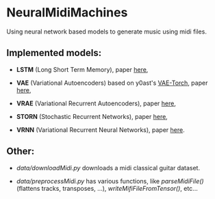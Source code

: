 # NeuralMidiMachines

 Using neural network based models to generate music using midi files. 

## Implemented models:

 * **LSTM** (Long Short Term Memory), paper [here](http://web.eecs.utk.edu/~itamar/courses/ECE-692/Bobby_paper1.pdf),

 * **VAE** (Variational Autoencoders) based on y0ast's [VAE-Torch](https://github.com/y0ast/VAE-Torch), paper [here](https://arxiv.org/abs/1411.7610),
 
 * **VRAE** (Variational Recurrent Autoencoders), paper [here](https://arxiv.org/abs/1412.6581),

 * **STORN** (Stochastic Recurrent Networks), paper [here](https://arxiv.org/abs/1411.7610),

 * **VRNN** (Variational Recurrent Neural Networks), paper [here](https://arxiv.org/abs/1506.02216).

## Other:
 
 * *data/downloadMidi.py* downloads a midi classical guitar dataset.
 
 * *data/preprocessMidi.py* has various functions, like *parseMidiFile()* (flattens tracks, transposes, ...), *writeMifiFileFromTensor()*, etc...
